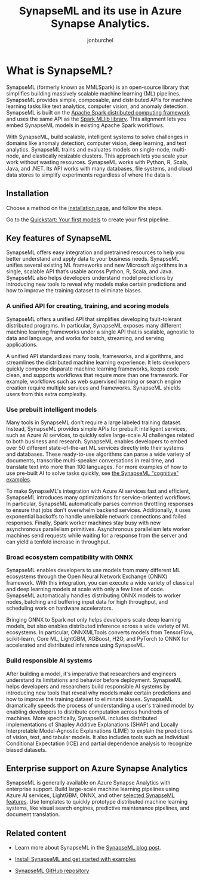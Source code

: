 ﻿---
title: SynapseML and its use in Azure Synapse Analytics.
description: Learn about the SynapseML library and how it simplifies the creation of massively scalable machine learning (ML) pipelines in Azure Synapse Analytics.
ms.reviewer: jessiwang
author: jonburchel
ms.author: jburchel
ms.topic: conceptual
ms.date: 08/26/2025
reviewer: JessicaXYWang
ai.usage: ai-assisted
---

# What is SynapseML?

SynapseML (formerly known as MMLSpark) is an open-source library that simplifies building massively scalable machine learning (ML) pipelines. SynapseML provides simple, composable, and distributed APIs for machine learning tasks like text analytics, computer vision, and anomaly detection. SynapseML is built on the [Apache Spark distributed computing framework](https://spark.apache.org/) and uses the same API as the [Spark MLlib library](https://spark.apache.org/mllib/). This alignment lets you embed SynapseML models in existing Apache Spark workflows.

With SynapseML, build scalable, intelligent systems to solve challenges in domains like anomaly detection, computer vision, deep learning, and text analytics. SynapseML trains and evaluates models on single-node, multi-node, and elastically resizable clusters. This approach lets you scale your work without wasting resources. SynapseML works with Python, R, Scala, Java, and .NET. Its API works with many databases, file systems, and cloud data stores to simplify experiments regardless of where the data is.

## Installation

Choose a method on the [installation page](https://github.com/microsoft/SynapseML#setup-and-installation), and follow the steps. 

Go to the [Quickstart: Your first models](https://microsoft.github.io/SynapseML/docs/Get%20Started/Quickstart%20-%20Your%20First%20Models/) to create your first pipeline. 


## Key features of SynapseML

SynapseML offers easy integration and pretrained resources to help you better understand and apply data to your business needs. SynapseML unifies several existing ML frameworks and new Microsoft algorithms in a single, scalable API that’s usable across Python, R, Scala, and Java. SynapseML also helps developers understand model predictions by introducing new tools to reveal why models make certain predictions and how to improve the training dataset to eliminate biases. 


### A unified API for creating, training, and scoring models

SynapseML offers a unified API that simplifies developing fault-tolerant distributed programs. In particular, SynapseML exposes many different machine learning frameworks under a single API that is scalable, agnostic to data and language, and works for batch, streaming, and serving applications.

A unified API standardizes many tools, frameworks, and algorithms, and streamlines the distributed machine learning experience. It lets developers quickly compose disparate machine learning frameworks, keeps code clean, and supports workflows that require more than one framework. For example, workflows such as web supervised learning or search engine creation require multiple services and frameworks. SynapseML shields users from this extra complexity.


### Use prebuilt intelligent models

Many tools in SynapseML don't require a large labeled training dataset. Instead, SynapseML provides simple APIs for prebuilt intelligent services, such as Azure AI services, to quickly solve large-scale AI challenges related to both business and research. SynapseML enables developers to embed over 50 different state-of-the-art ML services directly into their systems and databases. These ready-to-use algorithms can parse a wide variety of documents, transcribe multi-speaker conversations in real time, and translate text into more than 100 languages. For more examples of how to use pre-built AI to solve tasks quickly, see [the SynapseML "cognitive" examples](https://microsoft.github.io/SynapseML/docs/Get%20Started/Set%20up%20Cognitive%20Services/).

To make SynapseML's integration with Azure AI services fast and efficient, SynapseML introduces many optimizations for service-oriented workflows. In particular, SynapseML automatically parses common throttling responses to ensure that jobs don't overwhelm backend services. Additionally, it uses exponential backoffs to handle unreliable network connections and failed responses. Finally, Spark worker machines stay busy with new asynchronous parallelism primitives. Asynchronous parallelism lets worker machines send requests while waiting for a response from the server and can yield a tenfold increase in throughput.

### Broad ecosystem compatibility with ONNX

SynapseML enables developers to use models from many different ML ecosystems through the Open Neural Network Exchange (ONNX) framework. With this integration, you can execute a wide variety of classical and deep learning models at scale with only a few lines of code. SynapseML automatically handles distributing ONNX models to worker nodes, batching and buffering input data for high throughput, and scheduling work on hardware accelerators.

Bringing ONNX to Spark not only helps developers scale deep learning models, but also enables distributed inference across a wide variety of ML ecosystems. In particular, ONNXMLTools converts models from TensorFlow, scikit-learn, Core ML, LightGBM, XGBoost, H2O, and PyTorch to ONNX for accelerated and distributed inference using SynapseML.

### Build responsible AI systems

After building a model, it's imperative that researchers and engineers understand its limitations and behavior before deployment. SynapseML helps developers and researchers build responsible AI systems by introducing new tools that reveal why models make certain predictions and how to improve the training dataset to eliminate biases. SynapseML dramatically speeds the process of understanding a user's trained model by enabling developers to distribute computation across hundreds of machines. More specifically, SynapseML includes distributed implementations of Shapley Additive Explanations (SHAP) and Locally Interpretable Model-Agnostic Explanations (LIME) to explain the predictions of vision, text, and tabular models. It also includes tools such as Individual Conditional Expectation (ICE) and partial dependence analysis to recognize biased datasets.

## Enterprise support on Azure Synapse Analytics

SynapseML is generally available on Azure Synapse Analytics with enterprise support. Build large-scale machine learning pipelines using Azure AI services, LightGBM, ONNX, and other [selected SynapseML features](https://techcommunity.microsoft.com/t5/azure-synapse-analytics-blog/streamline-collaboration-and-insights-with-simplified-machine/ba-p/2924707). Use templates to quickly prototype distributed machine learning systems, like visual search engines, predictive maintenance pipelines, and document translation.

## Related content

* Learn more about SynapseML in the [SynapseML blog post](https://www.microsoft.com/en-us/research/blog/synapseml-a-simple-multilingual-and-massively-parallel-machine-learning-library/).

* [Install SynapseML and get started with examples](https://microsoft.github.io/SynapseML/docs/Get%20Started/Install%20SynapseML/)

* [SynapseML GitHub repository](https://github.com/microsoft/SynapseML)

